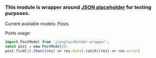 ### This module is wrapper around [JSON placeholder](https://jsonplaceholder.typicode.com/) for testing purposes.
Current available models: Posts

Posts usage:
```ts
import PostModel from 'jsonplaceholder-wrapper';
const post = new PostModel();
post.find(1).then((res) => res.data).catch((res) => res.error)
```
